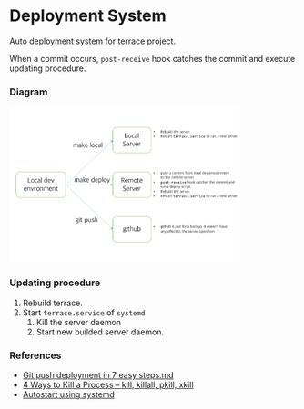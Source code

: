 # Deployment System

Auto deployment system for terrace project.

When a commit occurs, `post-receive` hook catches the commit and execute updating procedure.

### Diagram
<img src="./imgs/deployment.png" alt="Deployment system diagram" width="80%" height="80%">

### Updating procedure

1. Rebuild terrace.
2. Start `terrace.service` of `systemd`
   1. Kill the server daemon
   2. Start new builded server daemon.

### References

 - [Git push deployment in 7 easy steps.md](https://gist.github.com/thomasfr/9691385)
 - [4 Ways to Kill a Process – kill, killall, pkill, xkill](https://www.thegeekstuff.com/2009/12/4-ways-to-kill-a-process-kill-killall-pkill-xkill/)
 - [Autostart using systemd](https://www.home-assistant.io/docs/autostart/systemd/)
